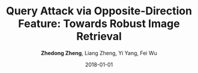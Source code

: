 ---
title: "Query Attack via Opposite-Direction Feature: Towards Robust Image Retrieval"
collection: publications
permalink: /publication/Query-At2018
date: 2018-01-01
doi: 
venue: 'arXiv preprint arXiv:1809.02681'
code: 'https://github.com/layumi/U_turn'
author: '<strong>Zhedong Zheng</strong>,  Liang Zheng,  Yi Yang,  Fei Wu'
citation: ' Zhedong Zheng,  Liang Zheng,  Yi Yang,  Fei Wu, &quot;Query Attack via Opposite-Direction Feature: Towards Robust Image Retrieval.&quot; arXiv preprint arXiv:1809.02681, 2018.'
pub_year: '2018'
bib: >
    @article{zheng2018query,  
    author = "Zheng, Zhedong and Zheng, Liang and Yang, Yi and Wu, Fei",  
    title = "Query Attack via Opposite-Direction Feature: Towards Robust Image Retrieval",  
    journal = "arXiv preprint arXiv:1809.02681",  
    code = "https://github.com/layumi/U\_turn",  
    year = "2018"
    }

---